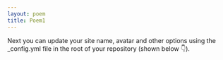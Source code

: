 ```yaml
---
layout: poem
title: Poem1
---
```


Next you can update your site name, avatar and other options using the _config.yml file in the root of your repository (shown below :point_down:).